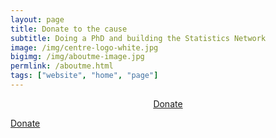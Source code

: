 ```yaml
---
layout: page
title: Donate to the cause
subtitle: Doing a PhD and building the Statistics Network
image: /img/centre-logo-white.jpg
bigimg: /img/aboutme-image.jpg
permlink: /aboutme.html
tags: ["website", "home", "page"]
---
```


<div class = "content" align = "center" href= "https://paypal.me/ARDavidson?locale.x=en_AU"><a href= "https://img.shields.io/badge/Donate-PayPal-green.svg">Donate</a>
</div>

[Donate](https://paypal.me/ARDavidson?locale.x=en_AU)